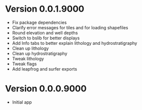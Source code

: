 # Version 0.0.1.9000
- Fix package dependencies
- Clarify error messages for tiles and for loading shapefiles
- Round elevation and well depths
- Switch to bslib for better displays
- Add Info tabs to better explain lithology and hydrostratigraphy
- Clean up lithology
- Clean up hydrostratigraphy
- Tweak lithology
- Tweak flags
- Add leapfrog and surfer exports



# Version 0.0.0.9000
- Initial app
